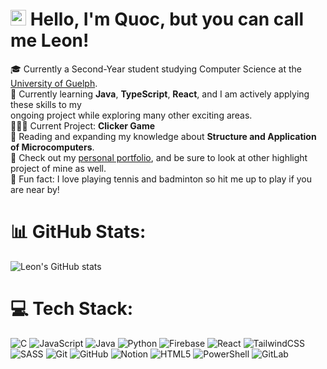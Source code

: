 <!--Simple about me page-->

# <a href="https://github.com/P541M"><img src="https://camo.githubusercontent.com/0c732027af8a28d138e3698181f7be7c9b97d443b4beb9c7ce8ec4cffc6b4767/68747470733a2f2f6d656469612e67697068792e636f6d2f6d656469612f6876524a434c467a6361737252346961377a2f67697068792e676966" height="25px" data-canonical-src="https://media.giphy.com/media/hvRJCLFzcasrR4ia7z/giphy.gif" style="max-width: 100%; display: inline-block;" data-target="animated-image.originalImage"></a> Hello, I'm Quoc, but you can call me Leon! 

🎓 Currently a Second-Year student studying Computer Science at the [University of Guelph](https://www.uoguelph.ca).</br>
💭 Currently learning <b>Java</b>, <b>TypeScript</b>, <b>React</b>, and I am actively applying these skills to my</br>
ongoing project while exploring many other exciting areas.</br>
👨🏻‍💻 Current Project: <b>Clicker Game</b> </br>
📖 Reading and expanding my knowledge about <b>Structure and Application of Microcomputers</b>. </br>
👀 Check out my [personal portfolio](https://portfolio-quoctynoobs-projects.vercel.app/), and be sure to look at other highlight project of mine as well.</br>
🎾 Fun fact: I love playing tennis and badminton so hit me up to play if you are near by!

# 📊 GitHub Stats:
![Leon's GitHub stats](https://github-readme-stats.vercel.app/api?username=quoctynoob&hide=contribs&show_icons=true&theme=catppuccin_mocha&include_all_commits=true)

# 💻 Tech Stack:
![C](https://img.shields.io/badge/c-%2300599C.svg?style=for-the-badge&logo=c&logoColor=white) ![JavaScript](https://img.shields.io/badge/javascript-%23323330.svg?style=for-the-badge&logo=javascript&logoColor=%23F7DF1E) ![Java](https://img.shields.io/badge/java-%23ED8B00.svg?style=for-the-badge&logo=openjdk&logoColor=white) ![Python](https://img.shields.io/badge/python-3670A0?style=for-the-badge&logo=python&logoColor=ffdd54) ![Firebase](https://img.shields.io/badge/firebase-%23039BE5.svg?style=for-the-badge&logo=firebase) ![React](https://img.shields.io/badge/react-%2320232a.svg?style=for-the-badge&logo=react&logoColor=%2361DAFB) ![TailwindCSS](https://img.shields.io/badge/tailwindcss-%2338B2AC.svg?style=for-the-badge&logo=tailwind-css&logoColor=white) ![SASS](https://img.shields.io/badge/SASS-hotpink.svg?style=for-the-badge&logo=SASS&logoColor=white) ![Git](https://img.shields.io/badge/git-%23F05033.svg?style=for-the-badge&logo=git&logoColor=white) ![GitHub](https://img.shields.io/badge/github-%23121011.svg?style=for-the-badge&logo=github&logoColor=white) ![Notion](https://img.shields.io/badge/Notion-%23000000.svg?style=for-the-badge&logo=notion&logoColor=white) ![HTML5](https://img.shields.io/badge/html5-%23E34F26.svg?style=for-the-badge&logo=html5&logoColor=white) ![PowerShell](https://img.shields.io/badge/PowerShell-%235391FE.svg?style=for-the-badge&logo=powershell&logoColor=white) ![GitLab](https://img.shields.io/badge/gitlab-%23181717.svg?style=for-the-badge&logo=gitlab&logoColor=white)
